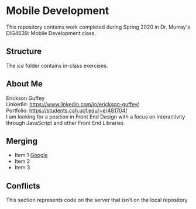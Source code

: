 # Mobile Development
This repository contains work completed during Spring 2020 in Dr. Murray's DIG4639: Mobile Development class.

## Structure
The *ice* folder contains in-class exercises. 

## About Me
Erickson Guffey <br>
LinkedIn: https://www.linkedin.com/in/erickson-guffey/ <br>
Portfolio: https://students.cah.ucf.edu/~er481704/ <br>
I am looking for a position in Front End Design with a focus on interactivity through JavaScript and other Front End Libraries

## Merging
- Item 1 [Google](http://www.google.com)
- Item 2
- Item 3

## Conflicts
This section represents code on the server that isn't on the local repository
